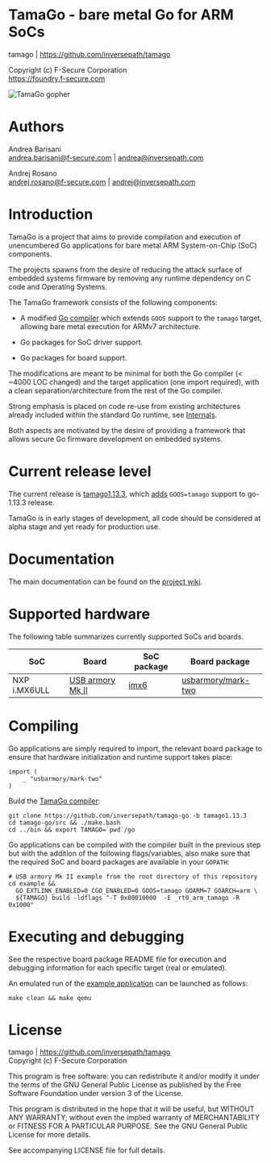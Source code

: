 TamaGo - bare metal Go for ARM SoCs
===================================

tamago | https://github.com/inversepath/tamago  

Copyright (c) F-Secure Corporation  
https://foundry.f-secure.com

![TamaGo gopher](https://github.com/inversepath/tamago/wiki/images/tamago.svg?sanitize=true)

Authors
=======

Andrea Barisani  
andrea.barisani@f-secure.com | andrea@inversepath.com  

Andrej Rosano  
andrej.rosano@f-secure.com | andrej@inversepath.com  

Introduction
============

TamaGo is a project that aims to provide compilation and execution of
unencumbered Go applications for bare metal ARM System-on-Chip (SoC)
components.

The projects spawns from the desire of reducing the attack surface of embedded
systems firmware by removing any runtime dependency on C code and Operating
Systems.

The TamaGo framework consists of the following components:

 - A modified [Go compiler](https://github.com/inversepath/tamago-go)
   which extends `GOOS` support to the `tamago` target, allowing bare metal
   execution for ARMv7 architecture.

 - Go packages for SoC driver support.

 - Go packages for board support.

The modifications are meant to be minimal for both the Go compiler (< ~4000 LOC
changed) and the target application (one import required), with a clean
separation/architecture from the rest of the Go compiler.

Strong emphasis is placed on code re-use from existing architectures already
included within the standard Go runtime, see
[Internals](https://github.com/inversepath/tamago/wiki/Internals).

Both aspects are motivated by the desire of providing a framework that allows
secure Go firmware development on embedded systems.

Current release level
=====================

The current release is
[tamago1.13.3](https://github.com/inversepath/tamago-go/tree/tamago1.13.3),
which [adds](https://github.com/golang/go/compare/go1.13.3...inversepath:tamago1.13.3)
`GOOS=tamago` support to go-1.13.3 release.

TamaGo is in early stages of development, all code should be considered at
alpha stage and yet ready for production use.

Documentation
=============

The main documentation can be found on the
[project wiki](https://github.com/inversepath/tamago/wiki).

Supported hardware
==================

The following table summarizes currently supported SoCs and boards.

| SoC           | Board                                                             | SoC package                                                    | Board package                                                                              |
|---------------|-------------------------------------------------------------------|----------------------------------------------------------------|----------------------------------------------------------------------------------|
| NXP i.MX6ULL | [USB armory Mk II](https://github.com/inversepath/usbarmory/wiki) | [imx6](https://github.com/inversepath/tamago/tree/master/imx6) | [usbarmory/mark-two](https://github.com/inversepath/tamago/tree/master/usbarmory) |

Compiling
=========

Go applications are simply required to import, the relevant board package to
ensure that hardware initialization and runtime support takes place:

```golang
import (
	_ "usbarmory/mark-two"
)
```

Build the [TamaGo compiler](https://github.com/inversepath/tamago-go):

```
git clone https://github.com/inversepath/tamago-go -b tamago1.13.3
cd tamago-go/src && ./make.bash
cd ../bin && export TAMAGO=`pwd`/go
```

Go applications can be compiled with the compiler built in the previous step
but with the addition of the following flags/variables, also make sure that the
required SoC and board packages are available in your `GOPATH`:

```
# USB armory Mk II example from the root directory of this repository
cd example &&
  GO_EXTLINK_ENABLED=0 CGO_ENABLED=0 GOOS=tamago GOARM=7 GOARCH=arm \
  ${TAMAGO} build -ldflags "-T 0x80010000  -E _rt0_arm_tamago -R 0x1000"
```

Executing and debugging
=======================

See the respective board package README file for execution and debugging
information for each specific target (real or emulated).

An emulated run of the [example application](https://github.com/inversepath/tamago/tree/master/example)
can be launched as follows:

```
make clean && make qemu
```

License
=======

tamago | https://github.com/inversepath/tamago  
Copyright (c) F-Secure Corporation

This program is free software: you can redistribute it and/or modify it under
the terms of the GNU General Public License as published by the Free Software
Foundation under version 3 of the License.

This program is distributed in the hope that it will be useful, but WITHOUT ANY
WARRANTY; without even the implied warranty of MERCHANTABILITY or FITNESS FOR A
PARTICULAR PURPOSE. See the GNU General Public License for more details.

See accompanying LICENSE file for full details.
